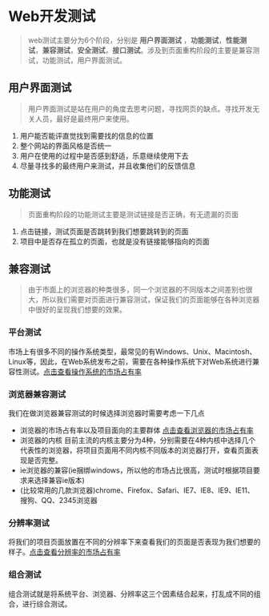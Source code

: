 # Web开发测试

> web测试主要分为6个阶段，分别是 **用户界面测试** ，**功能测试**，**性能测试**，**兼容测试**，**安全测试**，**接口测试**。涉及到页面重构阶段的主要是兼容测试，功能测试，用户界面测试。

## 用户界面测试

> 用户界面测试是站在用户的角度去思考问题，寻找网页的缺点。寻找开发无关人员，最好是最终用户来使用。

1. 用户能否能评直觉找到需要找的信息的位置
2. 整个网站的界面风格是否统一
3. 用户在使用的过程中是否感到舒适，乐意继续使用下去
4. 尽量寻找多的最终用户来测试，并且收集他们的反馈信息

## 功能测试

> 页面重构阶段的功能测试主要是测试链接是否正确，有无遗漏的页面

1. 点击链接，测试页面是否跳转到我们想要跳转到的页面
2. 项目中是否存在孤立的页面，也就是没有链接能够指向的页面

## 兼容测试

> 由于市面上的浏览器的种类很多，同一个浏览器的不同版本之间差别也很大，所以我们需要对页面进行兼容测试，保证我们的页面能够在各种浏览器中很好的呈现我们想要的效果。

### 平台测试

市场上有很多不同的操作系统类型，最常见的有Windows、Unix、Macintosh、Linux等，因此，在Web系统发布之前，需要在各种操作系统下对Web系统进行兼容性测试。[点击查看操作系统的市场占有率](https://tongji.baidu.com/data/os)

### 浏览器兼容测试

我们在做浏览器兼容测试的时候选择浏览器时需要考虑一下几点

- 浏览器的市场占有率以及项目面向的主要群体 [点击查看浏览器的市场占有率](https://tongji.baidu.com/data/browser)
- 浏览器的内核 目前主流的内核主要分为4种，分别需要在4种内核中选择几个代表性的浏览器，将项目页面用不同内核不同版本的浏览器打开，查看页面表现是否完整。
- ie浏览器的兼容(ie捆绑windows，所以他的市场占比很高，测试时根据项目要求来选择兼容ie版本)
- (比较常用的几款浏览器)chrome、Firefox、Safari、IE7、IE8、IE9、IE11、搜狗、QQ、2345浏览器

### 分辨率测试

将我们的项目页面放置在不同的分辨率下来查看我们的页面是否表现为我们想要的样子。[点击查看分辨率的市场占有率](https://tongji.baidu.com/data/screen)

### 组合测试

组合测试就是将系统平台、浏览器、分辨率这三个因素结合起来，打乱成不同的组合，进行综合测试。